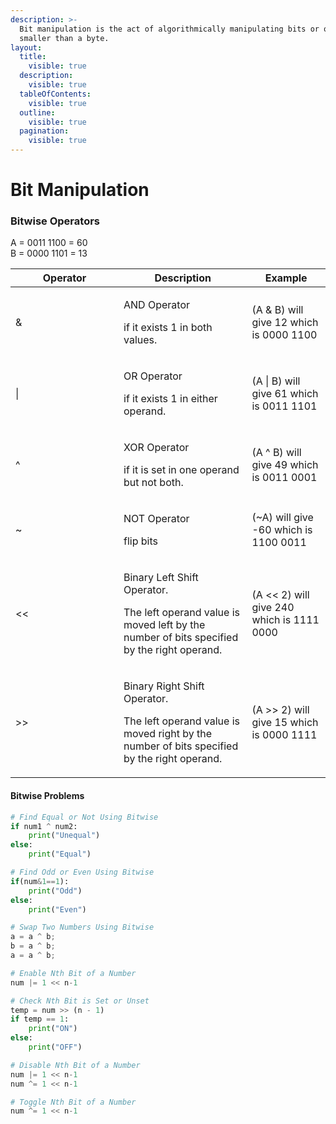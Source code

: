 ```yaml
---
description: >-
  Bit manipulation is the act of algorithmically manipulating bits or other data
  smaller than a byte.
layout:
  title:
    visible: true
  description:
    visible: true
  tableOfContents:
    visible: true
  outline:
    visible: true
  pagination:
    visible: true
---
```


# Bit Manipulation

### Bitwise Operators

A = 0011 1100 = 60\
B = 0000 1101 = 13

<table><thead><tr><th width="157">Operator</th><th>Description</th><th>Example</th></tr></thead><tbody><tr><td>&#x26;</td><td><p>AND Operator</p><p>if it exists 1 in both values.</p></td><td>(A &#x26; B) will give 12 which is 0000 1100</td></tr><tr><td>|</td><td><p>OR Operator</p><p>if it exists 1 in either operand.</p></td><td>(A | B) will give 61 which is 0011 1101</td></tr><tr><td>^</td><td><p>XOR Operator</p><p>if it is set in one operand but not both.</p></td><td>(A ^ B) will give 49 which is 0011 0001</td></tr><tr><td>~</td><td><p>NOT Operator</p><p>flip bits</p></td><td>(~A) will give -60 which is 1100 0011</td></tr><tr><td>&#x3C;&#x3C;</td><td><p>Binary Left Shift Operator.</p><p>The left operand value is moved left by the number of bits specified by the right operand.</p></td><td>(A &#x3C;&#x3C; 2) will give 240 which is 1111 0000</td></tr><tr><td>>></td><td><p>Binary Right Shift Operator.</p><p>The left operand value is moved right by the number of bits specified by the right operand.</p></td><td>(A >> 2) will give 15 which is 0000 1111</td></tr></tbody></table>

#### Bitwise Problems

```python
# Find Equal or Not Using Bitwise
if num1 ^ num2:
    print("Unequal")
else:
    print("Equal")
```

```python
# Find Odd or Even Using Bitwise
if(num&1==1):  
    print("Odd")    
else:  
    print("Even")
```

```python
# Swap Two Numbers Using Bitwise
a = a ^ b;
b = a ^ b;
a = a ^ b;
```

```python
# Enable Nth Bit of a Number
num |= 1 << n-1
```

```python
# Check Nth Bit is Set or Unset
temp = num >> (n - 1)
if temp == 1:
    print("ON")
else:
    print("OFF")
```

```python
# Disable Nth Bit of a Number
num |= 1 << n-1
num ^= 1 << n-1
```

```python
# Toggle Nth Bit of a Number
num ^= 1 << n-1
```

